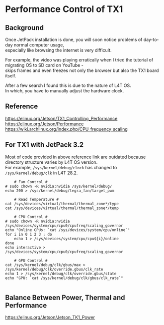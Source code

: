 # Performance Control of TX1

## Background
Once JetPack installation is done, you will soon notice problems of day-to-day normal computer usage,  
especially like browsing the internet is very difficult. 

For example, the video was playing erratically when I tried the tutorial of migrating OS to SD card on YouTube -  
skips frames and even freezes not only the browser but also the TX1 board itself.

After a few search I found this is due to the nature of L4T OS.  
In which, you have to manually adjust the hardware clock.

## Reference
https://elinux.org/Jetson/TX1_Controlling_Performance  
https://elinux.org/Jetson/Performance  
https://wiki.archlinux.org/index.php/CPU_frequency_scaling  

## For TX1 with JetPack 3.2
Most of code provided in above reference link are outdated because directory structure varies by L4T OS version.  
For example, `/sys/kernel/debug/clock` has changed to `/sys/kernel/debug/clk` in L4T 28.2.  

```
	# Fan Control #
# sudo chown -R nvidia:nvidia /sys/kernel/debug/
echo 200 > /sys/kernel/debug/tegra_fan/target_pwm  

	# Read Temperature #
cat /sys/devices/virtual/thermal/thermal_zone*/type
cat /sys/devices/virtual/thermal/thermal_zone*/temp

	# CPU Control #
# sudo chown -R nvidia:nvidia /sys/devices/system/cpu/cpu0/cpufreq/scaling_governor
echo "Online CPUs: `cat /sys/devices/system/cpu/online`"
for i in 0 1 2 3 ; do
	echo 1 > /sys/devices/system/cpu/cpu${i}/online
done
echo interactive > /sys/devices/system/cpu/cpu0/cpufreq/scaling_governor

	# GPU Control #
cat /sys/kernel/debug/clk/gbus/max > /sys/kernel/debug/clk/override.gbus/clk_rate
echo 1 > /sys/kernel/debug/clk/override.gbus/state
echo "GPU: `cat /sys/kernel/debug/clk/gbus/clk_rate`"
  
```

## Balance Between Power, Thermal and Performance
https://elinux.org/Jetson/Jetson_TK1_Power
